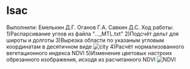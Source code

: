 # Isac

Выполнили:
Емелькин Д.Г.
Оганов Г.А.
Савкин Д.С.
Ход работы:
1)Распарсивание углов из файла "..._MTL.txt"
2)Подсчёт дельт для широты и долготы
3)Вырезка области по указаным угловым координатам в десятичном виде
![city](https://user-images.githubusercontent.com/96356083/147142555-a11c3b6f-2726-4e70-b505-1f747949d8af.png)
4)Расчёт нормализованного вегетационного индекса NDVI
5)Изменение цветовых настроих обрезанного изображения, исходя из расчитанного NDVI
![NDVI](https://user-images.githubusercontent.com/96356083/147142594-0caaffa5-ae42-431a-908d-6effb52c5b99.png)

